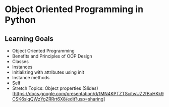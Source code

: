 # Object Oriented Programming in Python

## Learning Goals
- Object Oriented Programming
- Benefits and Principles of OOP Design
- Classes
- Instances
- Initializing with attributes using init
- Instance methods
- Self
- Stretch Topics: Object properties
(Slides)[https://docs.google.com/presentation/d/1MN4KPTZTScitwUZ2fBoHKk9CSK6slqQWzYgZRRrt6X8/edit?usp=sharing]
